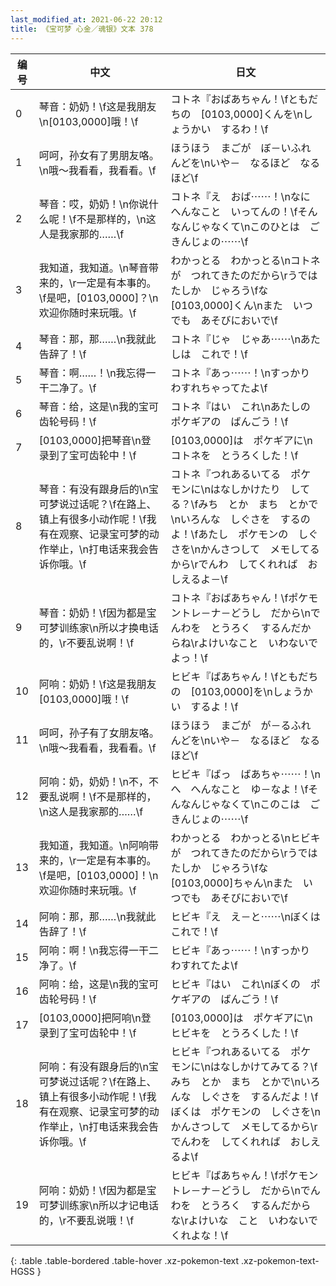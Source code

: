 ```yaml
---
last_modified_at: 2021-06-22 20:12
title: 《宝可梦 心金／魂银》文本 378
---
```

| 编号 | 中文 | 日文 |
| ---- | ---- | ---- |
| 0 | 琴音：奶奶！\f这是我朋友\n[0103,0000]哦！\f | コトネ『おばあちゃん！\fともだちの　[0103,0000]くんを\nしょうかい　するわ！\f |
| 1 | 呵呵，孙女有了男朋友咯。\n哦～我看看，我看看。\f | ほうほう　まごが　ぼ－いふれんどを\nいや－　なるほど　なるほど\f |
| 2 | 琴音：哎，奶奶！\n你说什么呢！\f不是那样的，\n这人是我家那的……\f | コトネ『え　おば⋯⋯！\nなに　へんなこと　いってんの！\fそんなんじゃなくて\nこのひとは　ごきんじょの⋯⋯\f |
| 3 | 我知道，我知道。\n琴音带来的，\r一定是有本事的。\f是吧，[0103,0000]？\n欢迎你随时来玩哦。\f | わかっとる　わかっとる\nコトネが　つれてきたのだから\rうではたしか　じゃろう\fな　[0103,0000]くん\nまた　いつでも　あそびにおいで\f |
| 4 | 琴音：那，那……\n我就此告辞了！\f | コトネ『じゃ　じゃあ⋯⋯\nあたしは　これで！\f |
| 5 | 琴音：啊……！\n我忘得一干二净了。\f | コトネ『あっ⋯⋯！\nすっかり　わすれちゃってたよ\f |
| 6 | 琴音：给，这是\n我的宝可齿轮号码！\f | コトネ『はい　これ\nあたしの　ポケギアの　ばんごう！\f |
| 7 | [0103,0000]把琴音\n登录到了宝可齿轮中！\f | [0103,0000]は　ポケギアに\nコトネを　とうろくした！\f |
| 8 | 琴音：有没有跟身后的\n宝可梦说过话呢？\f在路上、镇上有很多小动作呢！\f我有在观察、记录宝可梦的动作举止，\n打电话来我会告诉你哦。\f | コトネ『つれあるいてる　ポケモンに\nはなしかけたり　してる？\fみち　とか　まち　とかで\nいろんな　しぐさを　するのよ！\fあたし　ポケモンの　しぐさを\nかんさつして　メモしてるから\rでんわ　してくれれば　おしえるよ－\f |
| 9 | 琴音：奶奶！\f因为都是宝可梦训练家\n所以才换电话的，\r不要乱说啊！\f | コトネ『おばあちゃん！\fポケモントレ－ナ－どうし　だから\nでんわを　とうろく　するんだからね\rよけいなこと　いわないでよっ！\f |
| 10 | 阿响：奶奶！\f这是我朋友[0103,0000]哦！\f | ヒビキ『ばあちゃん！\fともだちの　[0103,0000]を\nしょうかい　するよ！\f |
| 11 | 呵呵，孙子有了女朋友咯。\n哦～我看看，我看看。\f | ほうほう　まごが　が－るふれんどを\nいや－　なるほど　なるほど\f |
| 12 | 阿响：奶，奶奶！\n不，不要乱说啊！\f不是那样的，\n这人是我家那的……\f | ヒビキ『ばっ　ばあちゃ⋯⋯！\nへ　へんなこと　ゆ－なよ！\fそんなんじゃなくて\nこのこは　ごきんじょの⋯⋯\f |
| 13 | 我知道，我知道。\n阿响带来的，\r一定是有本事的。\f是吧，[0103,0000]！\n欢迎你随时来玩哦。\f | わかっとる　わかっとる\nヒビキが　つれてきたのだから\rうではたしか　じゃろう\fな　[0103,0000]ちゃん\nまた　いつでも　あそびにおいで\f |
| 14 | 阿响：那，那……\n我就此告辞了！\f | ヒビキ『え　え－と⋯⋯\nぼくは　これで！\f |
| 15 | 阿响：啊！\n我忘得一干二净了。\f | ヒビキ『あっ⋯⋯！\nすっかり　わすれてたよ\f |
| 16 | 阿响：给，这是\n我的宝可齿轮号码！\f | ヒビキ『はい　これ\nぼくの　ポケギアの　ばんごう！\f |
| 17 | [0103,0000]把阿响\n登录到了宝可齿轮中！\f | [0103,0000]は　ポケギアに\nヒビキを　とうろくした！\f |
| 18 | 阿响：有没有跟身后的\n宝可梦说过话呢？\f在路上、镇上有很多小动作呢！\f我有在观察、记录宝可梦的动作举止，\n打电话来我会告诉你哦。\f | ヒビキ『つれあるいてる　ポケモンに\nはなしかけてみてる？\fみち　とか　まち　とかで\nいろんな　しぐさを　するんだよ！\fぼくは　ポケモンの　しぐさを\nかんさつして　メモしてるから\rでんわを　してくれれば　おしえるよ\f |
| 19 | 阿响：奶奶！\f因为都是宝可梦训练家\n所以才记电话的，\r不要乱说哦！\f | ヒビキ『ばあちゃん！\fポケモントレ－ナ－どうし　だから\nでんわを　とうろく　するんだからな\rよけいな　こと　いわないでくれよな！\f |
{: .table .table-bordered .table-hover .xz-pokemon-text .xz-pokemon-text-HGSS }